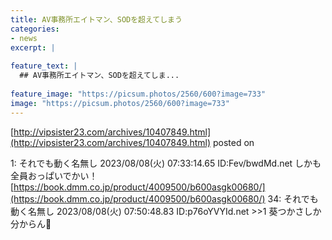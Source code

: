 ```yaml
---
title: AV事務所エイトマン、SODを超えてしまう
categories:
- news
excerpt: |
  
feature_text: |
  ## AV事務所エイトマン、SODを超えてしま...
  
feature_image: "https://picsum.photos/2560/600?image=733"
image: "https://picsum.photos/2560/600?image=733"
---
```


[http://vipsister23.com/archives/10407849.html](http://vipsister23.com/archives/10407849.html)
posted on 

<!--more-->

1: それでも動く名無し 2023/08/08(火) 07:33:14.65 ID:Fev/bwdMd.net しかも全員おっぱいでかい！ [https://book.dmm.co.jp/product/4009500/b600asgk00680/](https://book.dmm.co.jp/product/4009500/b600asgk00680/) 34: それでも動く名無し 2023/08/08(火) 07:50:48.83 ID:p76oYVYId.net &gt;&gt;1 葵つかさしか分からん🥲
